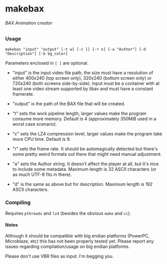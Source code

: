 # makebax

###### BAX Animation creator

### Usage

`makebax "input" "output" [-t w] [-c l] [-r n] [-a "Author"] [-d "Description"] [-b bg_color]`

Parameters enclosed in `[ ]` are optional.

 - "input" is the input video file path, the size must have a resolution of either 400x240 (top screen only), 320x240 (bottom screen only) or 720x240 (both screens side-by-side). Input must be a container with at least one video stream supported by libav and must have a constant framerate.

 - "output" is the path of the BAX file that will be created.

 - "t" sets the work pipeline length, larger values make the program consume more memory. Default is 4 (approximately 350MiB used in a worst case scenario).

 - "c" sets the LZ4 compression level, larger values make the program take more CPU time. Default is 9.

 - "r" sets the frame rate. It should be automagically detected but there's some pretty weird formats out there that might need manual adjustment.

 - "a" sets the Author string. It doesn't affect the player at all, but it's nice to include some metadata. Maximum length is 32 ASCII characters (or as much UTF-8 fits in there).

 - "d" is the same as above but for description. Maximum length is 192 ASCII characters.


### Compiling

Requires `pthreads` and  `lz4` (besides the obvious `make` and `cc`).


#### Notes

Although it should be compatible with big endian platforms (PowerPC, Microblaze, etc) this has not been properly tested yet. Please report any issues regarding compilation/usage on big endian platforms.

Please don't use VBR files as input. I'm begging you.
